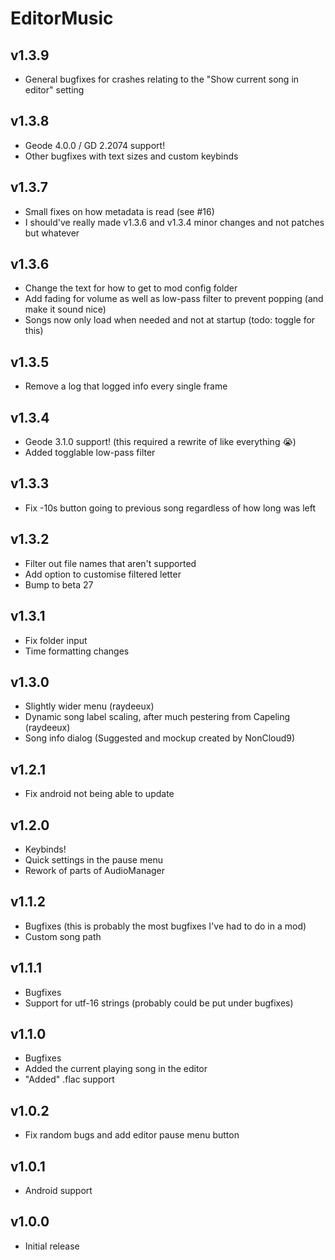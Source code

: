 # EditorMusic
## v1.3.9
- General bugfixes for crashes relating to the "Show current song in editor" setting
## v1.3.8
- Geode 4.0.0 / GD 2.2074 support!
- Other bugfixes with text sizes and custom keybinds
## v1.3.7
- Small fixes on how metadata is read (see #16)
- I should've really made v1.3.6 and v1.3.4 minor changes and not patches but whatever
## v1.3.6
- Change the text for how to get to mod config folder
- Add fading for volume as well as low-pass filter to prevent popping (and make it sound nice)
- Songs now only load when needed and not at startup (todo: toggle for this)
## v1.3.5
- Remove a log that logged info every single frame
## v1.3.4
- Geode 3.1.0 support! (this required a rewrite of like everything :sob:)
- Added togglable low-pass filter
## v1.3.3
- Fix -10s button going to previous song regardless of how long was left
## v1.3.2
- Filter out file names that aren't supported
- Add option to customise filtered letter
- Bump to beta 27
## v1.3.1
- Fix folder input
- Time formatting changes
## v1.3.0
- Slightly wider menu (raydeeux)
- Dynamic song label scaling, after much pestering from Capeling (raydeeux)
- Song info dialog (Suggested and mockup created by NonCloud9)
## v1.2.1
- Fix android not being able to update
## v1.2.0
- Keybinds!
- Quick settings in the pause menu
- Rework of parts of AudioManager
## v1.1.2
- Bugfixes (this is probably the most bugfixes I've had to do in a mod)
- Custom song path
## v1.1.1
- Bugfixes
- Support for utf-16 strings (probably could be put under bugfixes)
## v1.1.0
- Bugfixes
- Added the current playing song in the editor
- "Added" .flac support
## v1.0.2
- Fix random bugs and add editor pause menu button
## v1.0.1
- Android support
## v1.0.0
- Initial release
